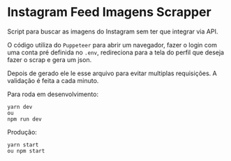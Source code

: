 # Instagram Feed Imagens Scrapper

Script para buscar as imagens do Instagram sem ter que integrar via API.

O código utiliza do ```Puppeteer``` para abrir um navegador, fazer o login com uma conta pré definida no ```.env```, redireciona para a tela do perfil que deseja fazer o scrap e gera um json.

Depois de gerado ele le esse arquivo para evitar multiplas requisições. A validação é feita a cada minuto.

Para roda em desenvolvimento:

```
yarn dev
ou
npm run dev
```

Produção:

```
yarn start
ou npm start
```
